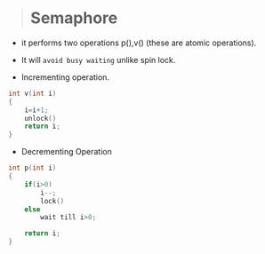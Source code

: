 ># Semaphore
* it performs two operations p(),v() (these are atomic operations).
* It will `avoid busy waiting` unlike spin lock.


* Incrementing operation.
```c
int v(int i)
{
    i=i+1;
    unlock()
    return i;
}

```

* Decrementing Operation
```c
int p(int i)
{
    if(i>0)
        i--;
        lock()
    else 
        wait till i>0;

    return i;  
}

```